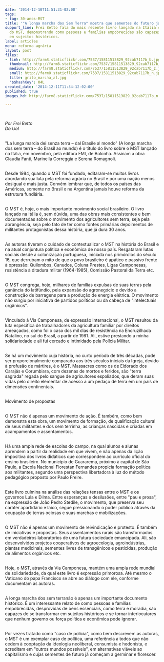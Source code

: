 ```yaml
---
date: '2014-12-10T11:51:31-02:00'
tags:
- tag: 30-anos-MST
title: '"A longa marcha dos Sem Terra" mostra que sementes do futuro já germinam'
support_line: Frei Betto fala do mais recente livro lançado na Itália sobre a hitória
  do MST, demonstrando como pessoas e famílias empobrecidas são capazes de se transformar
  em sujeitos históricos.
label: articles
menu: reforma agrária
layout: post
files:
- link: http://farm8.staticflickr.com/7537/15811513829_92cab7117b_b.jpg
  thumbnail: http://farm8.staticflickr.com/7537/15811513829_92cab7117b_t.jpg
  medium: http://farm8.staticflickr.com/7537/15811513829_92cab7117b_z.jpg
  small: http://farm8.staticflickr.com/7537/15811513829_92cab7117b_n.jpg
  title: grito_marcha_al.jpg
  "$$hashKey": 04L
created_date: '2014-12-11T11:54:12-02:00'
published: true
images_hd: http://farm8.staticflickr.com/7537/15811513829_92cab7117b_n.jpg

---
```

<div id="content-header">
<div id="content-title">
<p>&nbsp;</p>
</div>
</div>

<div id="content-area">
<div id="default-content">
<div id="node-16866">
<div>
<div>
<p><em>Por Frei Betto<br />
Do Uol</em></p>

<p><br />
&quot;La lunga marcia dei senza terra &ndash; dal Brasile al mondo&quot; (A longa marcha dos sem terra &ndash; do Brasil ao mundo) &eacute; o t&iacute;tulo do livro sobre o MST lan&ccedil;ado na It&aacute;lia, em novembro, pela editora EMI, de Bolonha. Assinam a obra Claudia Fanti, Marinella Correggia e Serena Romagnoli.</p>

<p><br />
Desde 1984, quando o MST foi fundado, editaram-se muitos livros abordando sua luta pela reforma agr&aacute;ria no Brasil e por uma na&ccedil;&atilde;o menos desigual e mais justa. Conv&eacute;m lembrar que, de todos os pa&iacute;ses das Am&eacute;ricas, somente no Brasil e na Argentina jamais houve reforma da estrutura fundi&aacute;ria.</p>

<p><br />
O MST &eacute;, hoje, o mais importante movimento social brasileiro. O livro lan&ccedil;ado na It&aacute;lia &eacute;, sem d&uacute;vida, uma das obras mais consistentes e bem documentadas sobre o movimento dos agricultores sem terra, seja pela abrang&ecirc;ncia, seja pelo fato de ter como fontes prim&aacute;rias depoimentos de militantes protagonistas dessa hist&oacute;ria, que j&aacute; dura 30 anos.</p>

<p><br />
As autoras tiveram o cuidado de contextualizar o MST na hist&oacute;ria do Brasil e na atual conjuntura pol&iacute;tica e econ&ocirc;mica de nosso pa&iacute;s. Resgataram lutas sociais desde a coloniza&ccedil;&atilde;o portuguesa, iniciada nos prim&oacute;rdios do s&eacute;culo 16, que derrubam o mito de que o povo brasileiro &eacute; ap&aacute;tico e passivo frente &agrave; opress&atilde;o: Quilombos, Canudos, Coluna Prestes, Ligas Camponesas, resist&ecirc;ncia &agrave; ditadura militar (1964-1985), Comiss&atilde;o Pastoral da Terra etc.</p>

<p><br />
O MST congrega, hoje, milhares de fam&iacute;lias expulsas de suas terras pela gan&acirc;ncia do latif&uacute;ndio, pela expans&atilde;o do agroneg&oacute;cio e devido a constru&ccedil;&atilde;o de barragens para a produ&ccedil;&atilde;o de energia el&eacute;trica. O movimento n&atilde;o surgiu por iniciativa de partidos pol&iacute;ticos ou da cabe&ccedil;a de &quot;intelectuais org&acirc;nicos&quot;.</p>

<p><br />
Vinculado &agrave; Via Camponesa, de express&atilde;o internacional, o MST resultou da luta espec&iacute;fica de trabalhadores da agricultura familiar por direitos amea&ccedil;ados, como foi o caso dos mil dias de resist&ecirc;ncia na Encruzilhada Natalino, no sul do Brasil, a partir de 1981. Ali, estive prestando a minha solidariedade e ali fui cercado e intimidado pela Pol&iacute;cia Militar.</p>

<p><br />
Se h&aacute; um movimento cuja hist&oacute;ria, no curto per&iacute;odo de tr&ecirc;s d&eacute;cadas, pode ser proporcionalmente comparado aos tr&ecirc;s s&eacute;culos iniciais da Igreja, devido &agrave; profus&atilde;o de m&aacute;rtires, &eacute; o MST. Massacres como os de Eldorado dos Caraj&aacute;s e Corumbiara, com dezenas de mortos e feridos, s&atilde;o &quot;terra sagrada&quot; regada pelo sangue de agricultores espoliados, que deram suas vidas pelo direito elementar de acesso a um peda&ccedil;o de terra em um pa&iacute;s de dimens&otilde;es continentais.</p>

<p><br />
Movimento de propostas</p>

<p><br />
O MST n&atilde;o &eacute; apenas um movimento de a&ccedil;&atilde;o. &Eacute; tamb&eacute;m, como bem demonstra esta obra, um movimento de forma&ccedil;&atilde;o, de qualifica&ccedil;&atilde;o cultural de seus militantes e dos sem terrinha, as crian&ccedil;as nascidas e criadas em acampamentos e assentamentos.</p>

<p><br />
H&aacute; uma ampla rede de escolas do campo, na qual alunos e alunas aprendem a partir da realidade em que vivem, e n&atilde;o apenas da li&ccedil;&atilde;o impositiva dos livros did&aacute;ticos que correspondem ao curr&iacute;culo oficial do ensino brasileiro. No munic&iacute;pio de Guararema, pr&oacute;ximo &agrave; capital de S&atilde;o Paulo, a Escola Nacional Florestan Fernandes propicia forma&ccedil;&atilde;o pol&iacute;tica aos militantes, segundo uma perspectiva libertadora &agrave; luz do m&eacute;todo pedag&oacute;gico proposto por Paulo Freire.</p>

<p><br />
Este livro culmina na an&aacute;lise das rela&ccedil;&otilde;es tensas entre o MST e os governos Lula e Dilma. Entre esperan&ccedil;as e desilus&otilde;es, entre &quot;pau e prosa&quot;, na express&atilde;o de Jo&atilde;o Pedro Stedile, o movimento, que preserva seu car&aacute;ter apartid&aacute;rio e laico, segue pressionando o poder p&uacute;blico atrav&eacute;s da ocupa&ccedil;&atilde;o de terras ociosas e suas marchas e mobiliza&ccedil;&otilde;es.</p>

<p><br />
O MST n&atilde;o &eacute; apenas um movimento de reivindica&ccedil;&atilde;o e protesto. &Eacute; tamb&eacute;m de iniciativas e propostas. Seus assentamentos rurais s&atilde;o transformados em verdadeiros laborat&oacute;rios de uma futura sociedade emancipada. Ali, s&atilde;o desenvolvidos projetos cooperativos de agroecologia, agroind&uacute;strias, plantas medicinais, sementes livres de transg&ecirc;nicos e pesticidas, produ&ccedil;&atilde;o de alimentos org&acirc;nicos etc.</p>

<p><br />
Hoje, o MST, atrav&eacute;s da Via Camponesa, mant&eacute;m uma ampla rede mundial de solidariedade, da qual este livro &eacute; express&atilde;o primorosa. At&eacute; mesmo o Vaticano do papa Francisco se abre ao di&aacute;logo com ele, conforme documentam as autoras.</p>

<p><br />
A longa marcha dos sem terran&atilde;o &eacute; apenas um importante documento hist&oacute;rico. &Eacute; um interessante relato de como pessoas e fam&iacute;lias empobrecidas, desprovidas de bens essenciais, como terra e moradia, s&atilde;o capazes de se transformar em sujeitos hist&oacute;ricos e se tornar interlocutores que nenhum governo ou for&ccedil;a pol&iacute;tica e econ&ocirc;mica pode ignorar.</p>

<p><br />
Por vezes tratado como &quot;caso de pol&iacute;cia&quot;, como bem descrevem as autoras, o MST &eacute; um exemplar caso de pol&iacute;tica, uma refer&ecirc;ncia a todos que n&atilde;o cedem &agrave; coopta&ccedil;&atilde;o da ideologia neoliberal, consumista e hedonista, e acreditam em &quot;outros mundos poss&iacute;veis&quot;, em alternativas vi&aacute;veis ao capitalismo e cujas sementes de futuro j&aacute; come&ccedil;am a germinar e florescer.</p>
</div>
</div>
</div>
</div>
</div>
